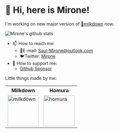 # :wave: Hi, here is Mirone!

I'm working on new major version of [:baby_bottle:milkdown](https://github.com/Saul-Mirone/milkdown) now.

![Mirone's github stats](https://github-readme-stats.vercel.app/api?username=Saul-Mirone&show_icons=true&theme=nord)

- 📫 How to reach me:
  - 📧E-mail: <Saul-Mirone@outlook.com>
  - 🐦Twitter: [Mirone](https://twitter.com/SaulMirone)
- 💖 How to support me:
  - [Github Sponsor](https://github.com/sponsors/Saul-Mirone)
  
Little things made by me:

<table>
  <tr>
    <th>Milkdown</th>
    <th>Homura</th>
  </tr>
  <tr>
    <td>
      <a title="Milkdown" href="https://github.com/Saul-Mirone/milkdown">
        <img src="https://github.com/Saul-Mirone/milkdown/blob/main/website/public/milkdown-rect.svg" width="100" height="100" alt="milkdown">
      </a>
    </td>
    <td>
      <a title="Homura" href="https://github.com/Saul-Mirone/homura">
        <img src="https://github.com/Saul-Mirone/homura/blob/main/assets/homura-logo.png" width="100" height="100" alt="homura">
      </a>
    </td>
  </tr>
</table>
